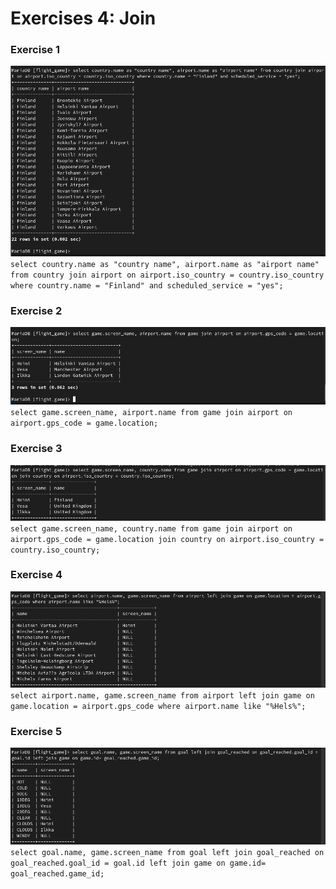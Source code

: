 # Exercises 4: Join
### Exercise 1

![screenshot](4-1.png)
``select country.name as "country name", airport.name as "airport name" from country join airport on airport.iso_country = country.iso_country where country.name = "Finland" and scheduled_service = "yes";``
### Exercise 2

![screenshot](4-2.png)
``select game.screen_name, airport.name from game join airport on airport.gps_code = game.location;``
### Exercise 3

![screenshot](4-3.png)
``select game.screen_name, country.name from game join airport on airport.gps_code = game.location join country on airport.iso_country = country.iso_country;``
### Exercise 4

![screenshot](4-4.png)
``select airport.name, game.screen_name from airport left join game on game.location = airport.gps_code where airport.name like "%Hels%";``
### Exercise 5

![screenshot](4-5.png)
``select goal.name, game.screen_name from goal left join goal_reached on goal_reached.goal_id =
goal.id left join game on game.id= goal_reached.game_id;``